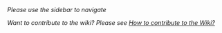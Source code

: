 _Please use the sidebar to navigate_

_Want to contribute to the wiki? Please see [How to contribute to the Wiki?](https://github.com/hicetnunc2000/hicetnunc/wiki/Contributing#how-to-contribute-to-the-wiki)_
